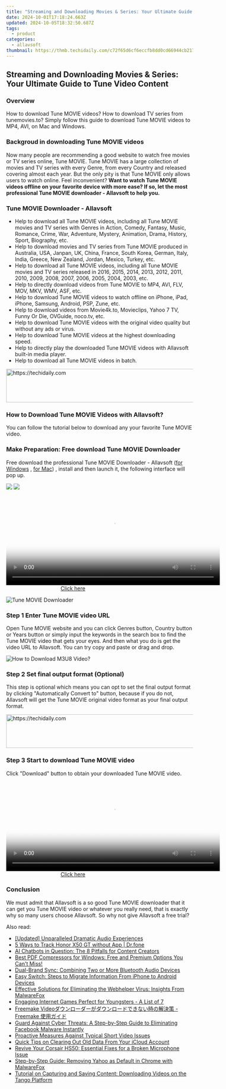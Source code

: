 ```yaml
---
title: "Streaming and Downloading Movies & Series: Your Ultimate Guide to Tune Video Content"
date: 2024-10-01T17:18:24.663Z
updated: 2024-10-05T18:32:50.687Z
tags:
  - product
categories:
  - allavsoft
thumbnail: https://thmb.techidaily.com/c72f65d6cf6eccfb8dd0cd66944cb2172744b7375f3b2c967f4222ce690bc4fc.jpg
---
```


## Streaming and Downloading Movies & Series: Your Ultimate Guide to Tune Video Content

### Overview

How to download Tune MOVIE videos? How to download TV series from tunemovies.to? Simply follow this guide to download Tune MOVIE videos to MP4, AVI, on Mac and Windows.

### Backgroud in downloading Tune MOVIE videos

Now many people are recommending a good website to watch free movies or TV series online, Tune MOVIE. Tune MOVIE has a large collection of movies and TV series with every Genre, from every Country and released covering almost each year. But the only pity is that Tune MOVIE only allows users to watch online. Feel inconvenient? **Want to watch Tune MOVIE videos offline on your favorite device with more ease? If so, let the most professional Tune MOVIE downloader - Allavsoft to help you.**

### Tune MOVIE Downloader - Allavsoft

* Help to download all Tune MOVIE videos, including all Tune MOVIE movies and TV series with Genres in Action, Comedy, Fantasy, Music, Romance, Crime, War, Adventure, Mystery, Animation, Drama, History, Sport, Biography, etc.
* Help to download movies and TV series from Tune MOVIE produced in Australia, USA, Janpan, UK, China, France, South Korea, German, Italy, India, Greece, New Zealand, Jordan, Mexico, Turkey, etc.
* Help to download all Tune MOVIE videos, including all Tune MOVIE movies and TV series released in 2016, 2015, 2014, 2013, 2012, 2011, 2010, 2009, 2008, 2007, 2006, 2005, 2004, 2003, etc.
* Help to directly download videos from Tune MOVIE to MP4, AVI, FLV, MOV, MKV, WMV, ASF, etc.
* Help to download Tune MOVIE videos to watch offline on iPhone, iPad, iPhone, Samsung, Android, PSP, Zune, etc.
* Help to download videos from Movie4k.to, Movieclips, Yahoo 7 TV, Funny Or Die, OVGuide, noco.tv, etc.
* Help to download Tune MOVIE videos with the original video quality but without any ads or virus.
* Help to download Tune MOVIE videos at the highest downloading speed.
* Help to directly play the downloaded Tune MOVIE videos with Allavsoft built-in media player.
* Help to download all Tune MOVIE videos in batch.

<!-- affiliate ads begin -->
<a href="https://aligracehair.sjv.io/c/5597632/1915810/19272" target="_top" id="1915810">
  <img src="//a.impactradius-go.com/display-ad/19272-1915810" border="0" alt="https://techidaily.com" width="728" height="90"/>
</a>
<img height="0" width="0" src="https://aligracehair.sjv.io/i/5597632/1915810/19272" style="position:absolute;visibility:hidden;" border="0" />
<!-- affiliate ads end -->

### How to Download Tune MOVIE Videos with Allavsoft?

You can follow the tutorial below to download any your favorite Tune MOVIE video.

### Make Preparation: Free download Tune MOVIE Downloader

Free download the professional Tune MOVIE Downloader - Allavsoft ([for Windows](https://tools.techidaily.com/allavsoft/products/) , [for Mac](https://tools.techidaily.com/allavsoft/products/)) , install and then launch it, the following interface will pop up.

[![](https://www.allavsoft.com/how-to/../images/how-to/free-download-win.jpg)](https://tools.techidaily.com/allavsoft/products/) [![](https://www.allavsoft.com/how-to/../images/how-to/free-download-mac.jpg)](https://tools.techidaily.com/allavsoft/products/)

<!-- affiliate ads begin -->
<span id="1983551">
					<video width="576" height="240" style="cursor:pointer"
           poster="//a.impactradius-go.com/display-clicktoplayimage/1983551.png"
           onclick="if(!this.playClicked){this.play();this.setAttribute('controls',true);this.playClicked=true;}">
	   <source src="//a.impactradius-go.com/display-ad/22993-1983551">
	   <img src="//a.impactradius-go.com/display-clicktoplayimage/1983551.png" style="border: none; height: 100%; width: 100%; object-fit: contain">
	</video>
	<div style="width:360px;text-align:center"><a href="javascript:window.open(decodeURIComponent('https%3A%2F%2Fhomestyler.sjv.io%2Fc%2F5597632%2F1983551%2F22993'), '_blank');void(0);">Click here</a></div>
</span>
<img height="0" width="0" src="https://imp.pxf.io/i/5597632/1983551/22993" style="position:absolute;visibility:hidden;" border="0" />
<!-- affiliate ads end -->

![Tune MOVIE Downloader](https://www.allavsoft.com/how-to/../images/allavsoft/screen-shot-600.jpg)

### Step 1 Enter Tune MOVIE video URL

Open Tune MOVIE website and you can click Genres button, Country button or Years button or simply input the keywords in the search box to find the Tune MOVIE video that gets your eyes. And then what you do is get the video URL to Allavsoft. You can try copy and paste or drag and drop.

![How to Download M3U8 Video?](https://www.allavsoft.com/how-to/../images/how-to/download-rtmp-video/download-rtmp-video.jpg)

### Step 2 Set final output format (Optional)

This step is optional which means you can opt to set the final output format by clicking "Automatically Convert to" button, because if you do not, Allavsoft will get the Tune MOVIE original video format as your final output format.

<!-- affiliate ads begin -->
<a href="https://ephamedtechinc.pxf.io/c/5597632/2137210/26400" target="_top" id="2137210">
  <img src="//a.impactradius-go.com/display-ad/26400-2137210" border="0" alt="https://techidaily.com" width="728" height="90"/>
</a>
<img height="0" width="0" src="https://ephamedtechinc.pxf.io/i/5597632/2137210/26400" style="position:absolute;visibility:hidden;" border="0" />
<!-- affiliate ads end -->

### Step 3 Start to download Tune MOVIE video

Click "Download" button to obtain your downloaded Tune MOVIE video.

<!-- affiliate ads begin -->
<span id="1983473">
					<video width="576" height="240" style="cursor:pointer"
           poster="//a.impactradius-go.com/display-clicktoplayimage/1983473.png"
           onclick="if(!this.playClicked){this.play();this.setAttribute('controls',true);this.playClicked=true;}">
	   <source src="//a.impactradius-go.com/display-ad/22993-1983473">
	   <img src="//a.impactradius-go.com/display-clicktoplayimage/1983473.png" style="border: none; height: 100%; width: 100%; object-fit: contain">
	</video>
	<div style="width:360px;text-align:center"><a href="javascript:window.open(decodeURIComponent('https%3A%2F%2Fhomestyler.sjv.io%2Fc%2F5597632%2F1983473%2F22993'), '_blank');void(0);">Click here</a></div>
</span>
<img height="0" width="0" src="https://imp.pxf.io/i/5597632/1983473/22993" style="position:absolute;visibility:hidden;" border="0" />
<!-- affiliate ads end -->

### Conclusion

We must admit that Allavsoft is a so good Tune MOVIE downloader that it can get you Tune MOVIE video or whatever you really need, that is exactly why so many users choose Allavsoft. So why not give Allavsoft a free trial?

<ins class="adsbygoogle"
     style="display:block"
     data-ad-format="autorelaxed"
     data-ad-client="ca-pub-7571918770474297"
     data-ad-slot="1223367746"></ins>

<ins class="adsbygoogle"
     style="display:block"
     data-ad-client="ca-pub-7571918770474297"
     data-ad-slot="8358498916"
     data-ad-format="auto"
     data-full-width-responsive="true"></ins>

<span class="atpl-alsoreadstyle">Also read:</span>
<div><ul>
<li><a href="https://some-approaches.techidaily.com/updated-unparalleled-dramatic-audio-experiences/"><u>[Updated] Unparalleled Dramatic Audio Experiences</u></a></li>
<li><a href="https://android-location-track.techidaily.com/5-ways-to-track-honor-x50-gt-without-app-drfone-by-drfone-virtual-android/"><u>5 Ways to Track Honor X50 GT without App | Dr.fone</u></a></li>
<li><a href="https://tech-hub.techidaily.com/ai-chatbots-in-question-the-8-pitfalls-for-content-creators/"><u>AI Chatbots in Question: The 8 Pitfalls for Content Creators</u></a></li>
<li><a href="https://discover-fantastic.techidaily.com/best-pdf-compressors-for-windows-free-and-premium-options-you-cant-miss/"><u>Best PDF Compressors for Windows: Free and Premium Options You Can't Miss!</u></a></li>
<li><a href="https://techno-recovery.techidaily.com/dual-brand-sync-combining-two-or-more-bluetooth-audio-devices/"><u>Dual-Brand Sync: Combining Two or More Bluetooth Audio Devices</u></a></li>
<li><a href="https://discover-fantastic.techidaily.com/easy-switch-steps-to-migrate-information-from-iphone-to-android-devices/"><u>Easy Switch: Steps to Migrate Information From iPhone to Android Devices</u></a></li>
<li><a href="https://discover-fantastic.techidaily.com/effective-solutions-for-eliminating-the-webhelper-virus-insights-from-malwarefox/"><u>Effective Solutions for Eliminating the Webhelper Virus: Insights From MalwareFox</u></a></li>
<li><a href="https://tech-recovery.techidaily.com/engaging-internet-games-perfect-for-youngsters-a-list-of-7/"><u>Engaging Internet Games Perfect for Youngsters - A List of 7</u></a></li>
<li><a href="https://some-approaches.techidaily.com/freemake-video-freemake/"><u>Freemake Videoダウンローダーがダウンロードできない時の解決策 - Freemake 使用ガイド</u></a></li>
<li><a href="https://discover-fantastic.techidaily.com/guard-against-cyber-threats-a-step-by-step-guide-to-eliminating-facebook-malware-instantly/"><u>Guard Against Cyber Threats: A Step-by-Step Guide to Eliminating Facebook Malware Instantly</u></a></li>
<li><a href="https://youtube-sure.techidaily.com/tive-measures-against-typical-short-video-issues/"><u>Proactive Measures Against Typical Short Video Issues</u></a></li>
<li><a href="https://discover-fantastic.techidaily.com/quick-tips-on-clearing-out-old-data-from-your-icloud-account/"><u>Quick Tips on Clearing Out Old Data From Your iCloud Account</u></a></li>
<li><a href="https://common-error.techidaily.com/revive-your-corsair-hs50-essential-fixes-for-a-broken-microphone-issue/"><u>Revive Your Corsair HS50: Essential Fixes for a Broken Microphone Issue</u></a></li>
<li><a href="https://discover-fantastic.techidaily.com/step-by-step-guide-removing-yahoo-as-default-in-chrome-with-malwarefox/"><u>Step-by-Step Guide: Removing Yahoo as Default in Chrome with MalwareFox</u></a></li>
<li><a href="https://discover-fantastic.techidaily.com/tutorial-on-capturing-and-saving-content-downloading-videos-on-the-tango-platform/"><u>Tutorial on Capturing and Saving Content: Downloading Videos on the Tango Platform</u></a></li>
</ul></div>

